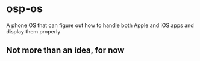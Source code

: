 # osp-os
A phone OS that can figure out how to handle both Apple and iOS apps and display them properly

## Not more than an idea, for now
